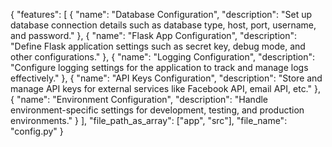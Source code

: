 {
  "features": [
    {
      "name": "Database Configuration",
      "description": "Set up database connection details such as database type, host, port, username, and password."
    },
    {
      "name": "Flask App Configuration",
      "description": "Define Flask application settings such as secret key, debug mode, and other configurations."
    },
    {
      "name": "Logging Configuration",
      "description": "Configure logging settings for the application to track and manage logs effectively."
    },
    {
      "name": "API Keys Configuration",
      "description": "Store and manage API keys for external services like Facebook API, email API, etc."
    },
    {
      "name": "Environment Configuration",
      "description": "Handle environment-specific settings for development, testing, and production environments."
    }
  ],
  "file_path_as_array": ["app", "src"],
  "file_name": "config.py"
}
